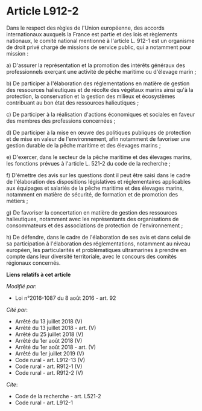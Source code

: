 # Article L912-2

Dans le respect des règles de l'Union européenne, des accords internationaux auxquels la France est partie et des lois et
règlements nationaux, le comité national mentionné à l'article L. 912-1 est un organisme de droit privé chargé de missions de
service public, qui a notamment pour mission : 

a) D'assurer la représentation et la promotion des intérêts généraux des professionnels exerçant une activité de pêche
maritime ou d'élevage marin ; 

b) De participer à l'élaboration des réglementations en matière de gestion des ressources halieutiques et de récolte des
végétaux marins ainsi qu'à la protection, la conservation et la gestion des milieux et écosystèmes contribuant au bon état
des ressources halieutiques ; 

c) De participer à la réalisation d'actions économiques et sociales en faveur des membres des professions concernées ; 

d) De participer à la mise en œuvre des politiques publiques de protection et de mise en valeur de l'environnement, afin
notamment de favoriser une gestion durable de la pêche maritime et des élevages marins ; 

e) D'exercer, dans le secteur de la pêche maritime et des élevages marins, les fonctions prévues à l'article L. 521-2 du code
de la recherche ; 

f) D'émettre des avis sur les questions dont il peut être saisi dans le cadre de l'élaboration des dispositions législatives
et réglementaires applicables aux équipages et salariés de la pêche maritime et des élevages marins, notamment en matière de
sécurité, de formation et de promotion des métiers ; 

g) De favoriser la concertation en matière de gestion des ressources halieutiques, notamment avec les représentants des
organisations de consommateurs et des associations de protection de l'environnement ; 

h) De défendre, dans le cadre de l'élaboration de ses avis et dans celui de sa participation à l'élaboration des
réglementations, notamment au niveau européen, les particularités et problématiques ultramarines à prendre en compte dans
leur diversité territoriale, avec le concours des comités régionaux concernés.

**Liens relatifs à cet article**

_Modifié par_:

  - Loi n°2016-1087 du 8 août 2016 - art. 92

_Cité par_:

  - Arrêté du 13 juillet 2018 (V)
  - Arrêté du 13 juillet 2018 - art. (V)
  - Arrêté du 25 juillet 2018 (V)
  - Arrêté du 1er août 2018 (V)
  - Arrêté du 1er août 2018 - art. (V)
  - Arrêté du 1er juillet 2019 (V)
  - Code rural - art. L912-13 (V)
  - Code rural - art. R912-1 (V)
  - Code rural - art. R912-2 (V)

_Cite_:

  - Code de la recherche - art. L521-2
  - Code rural - art. L912-1
